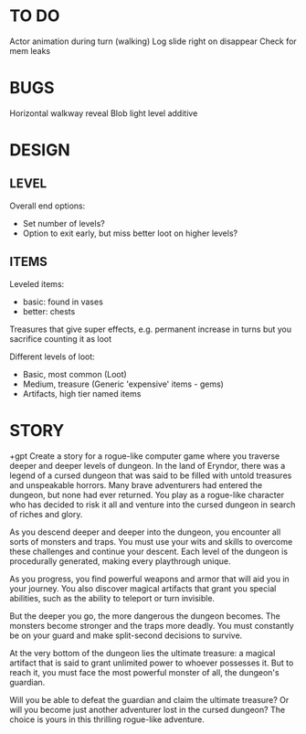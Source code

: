 # TO DO

Actor animation during turn (walking)
Log slide right on disappear
Check for mem leaks

# BUGS

Horizontal walkway reveal
Blob light level additive

# DESIGN

## LEVEL

Overall end options:
 - Set number of levels?
 - Option to exit early, but miss better loot on higher levels?

## ITEMS

Leveled items:
 - basic: found in vases
 - better: chests

Treasures that give super effects, e.g. permanent increase in turns
but you sacrifice counting it as loot

Different levels of loot:
 - Basic, most common (Loot)
 - Medium, treasure (Generic 'expensive' items - gems)
 - Artifacts, high tier named items


# STORY

+gpt Create a story for a rogue-like computer game where you traverse deeper and deeper levels of dungeon.
In the land of Eryndor, there was a legend of a cursed dungeon that was said to be filled with untold treasures and unspeakable horrors. Many brave adventurers had entered the dungeon, but none had ever returned. You play as a rogue-like character who has decided to risk it all and venture into the cursed dungeon in search of riches and glory.

As you descend deeper and deeper into the dungeon, you encounter all sorts of monsters and traps. You must use your wits and skills to overcome these challenges and continue your descent. Each level of the dungeon is procedurally generated, making every playthrough unique.

As you progress, you find powerful weapons and armor that will aid you in your journey. You also discover magical artifacts that grant you special abilities, such as the ability to teleport or turn invisible.

But the deeper you go, the more dangerous the dungeon becomes. The monsters become stronger and the traps more deadly. You must constantly be on your guard and make split-second decisions to survive.

At the very bottom of the dungeon lies the ultimate treasure: a magical artifact that is said to grant unlimited power to whoever possesses it. But to reach it, you must face the most powerful monster of all, the dungeon's guardian.

Will you be able to defeat the guardian and claim the ultimate treasure? Or will you become just another adventurer lost in the cursed dungeon? The choice is yours in this thrilling rogue-like adventure.
